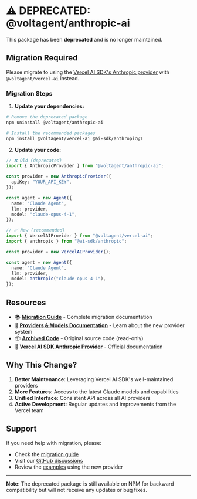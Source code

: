 # ⚠️ DEPRECATED: @voltagent/anthropic-ai

This package has been **deprecated** and is no longer maintained.

## Migration Required

Please migrate to using the [Vercel AI SDK's Anthropic provider](https://ai-sdk.dev/providers/ai-sdk-providers/anthropic) with `@voltagent/vercel-ai` instead.

### Migration Steps

1. **Update your dependencies:**

```bash
# Remove the deprecated package
npm uninstall @voltagent/anthropic-ai

# Install the recommended packages
npm install @voltagent/vercel-ai @ai-sdk/anthropic@1
```

2. **Update your code:**

```typescript
// ❌ Old (deprecated)
import { AnthropicProvider } from "@voltagent/anthropic-ai";

const provider = new AnthropicProvider({
  apiKey: "YOUR_API_KEY",
});

const agent = new Agent({
  name: "Claude Agent",
  llm: provider,
  model: "claude-opus-4-1",
});

// ✅ New (recommended)
import { VercelAIProvider } from "@voltagent/vercel-ai";
import { anthropic } from "@ai-sdk/anthropic";

const provider = new VercelAIProvider();

const agent = new Agent({
  name: "Claude Agent",
  llm: provider,
  model: anthropic("claude-opus-4-1"),
});
```

## Resources

- 📚 **[Migration Guide](https://voltagent.dev/docs/providers/anthropic-ai/)** - Complete migration documentation
- 📖 **[Providers & Models Documentation](https://voltagent.dev/docs/getting-started/providers-models)** - Learn about the new provider system
- 📦 **[Archived Code](../../archive/deprecated-providers/anthropic-ai/)** - Original source code (read-only)
- 🔗 **[Vercel AI SDK Anthropic Provider](https://ai-sdk.dev/providers/ai-sdk-providers/anthropic)** - Official documentation

## Why This Change?

1. **Better Maintenance**: Leveraging Vercel AI SDK's well-maintained providers
2. **More Features**: Access to the latest Claude models and capabilities
3. **Unified Interface**: Consistent API across all AI providers
4. **Active Development**: Regular updates and improvements from the Vercel team

## Support

If you need help with migration, please:

- Check the [migration guide](https://voltagent.dev/docs/providers/anthropic-ai/)
- Visit our [GitHub discussions](https://github.com/voltagentdev/voltagent/discussions)
- Review the [examples](https://github.com/voltagentdev/voltagent/tree/main/examples) using the new provider

---

**Note**: The deprecated package is still available on NPM for backward compatibility but will not receive any updates or bug fixes.
